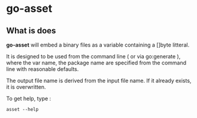 # go-asset

## What is does

**go-asset** will embed a binary files as a variable containing a []byte litteral.

It is designed to be used from the command line ( or via go:generate ), where the var name, the package name are specified from the command line with reasonable defaults.

The output file name is derived from the input file name. If it already exists, it is overwritten.

To get help, type :

    asset --help
